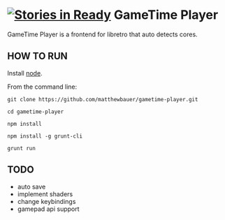 [![Stories in Ready](https://badge.waffle.io/matthewbauer/gametime-player.png?label=ready&title=Ready)](https://waffle.io/matthewbauer/gametime-player)
GameTime Player
===============

GameTime Player is a frontend for libretro that auto detects cores.

HOW TO RUN
----------
Install [node](https://nodejs.org/).

From the command line:

`git clone https://github.com/matthewbauer/gametime-player.git`

`cd gametime-player`

`npm install`

`npm install -g grunt-cli`

`grunt run`

TODO
----

-	auto save
-	implement shaders
-	change keybindings
-	gamepad api support
